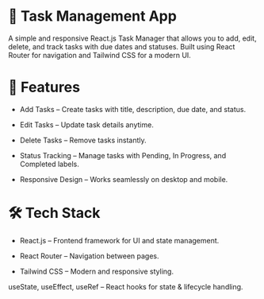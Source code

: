 # 📝 Task Management App

A simple and responsive React.js Task Manager that allows you to add, edit, delete, and track tasks with due dates and statuses. Built using React Router for navigation and Tailwind CSS for a modern UI.

# 🚀 Features

- Add Tasks – Create tasks with title, description, due date, and status.

- Edit Tasks – Update task details anytime.

- Delete Tasks – Remove tasks instantly.

- Status Tracking – Manage tasks with Pending, In Progress, and Completed labels.

- Responsive Design – Works seamlessly on desktop and mobile.

# 🛠 Tech Stack

- React.js – Frontend framework for UI and state management.

- React Router – Navigation between pages.

- Tailwind CSS – Modern and responsive styling.
  
useState, useEffect, useRef – React hooks for state & lifecycle handling.
